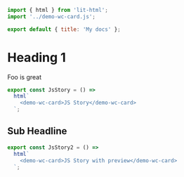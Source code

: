 ```js script
import { html } from 'lit-html';
import '../demo-wc-card.js';

export default { title: 'My docs' };
```

# Heading 1

Foo is great

```js story
export const JsStory = () =>
  html`
    <demo-wc-card>JS Story</demo-wc-card>
  `;
```

## Sub Headline

```js story
export const JsStory2 = () =>
  html`
    <demo-wc-card>JS Story with preview</demo-wc-card>
  `;
```
